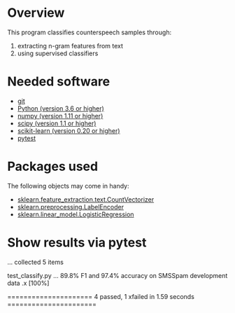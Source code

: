 # Overview

This program classifies counterspeech samples through:
1. extracting n-gram features from text
2. using supervised classifiers

# Needed software 
* [git](https://git-scm.com/downloads)
* [Python (version 3.6 or higher)](https://www.python.org/downloads/)
* [numpy (version 1.11 or higher)](http://www.numpy.org/)
* [scipy (version 1.1 or higher)](https://www.scipy.org/)
* [scikit-learn (version 0.20 or higher)](http://scikit-learn.org/)
* [pytest](https://docs.pytest.org/)


# Packages used
The following objects may come in handy:
* [sklearn.feature_extraction.text.CountVectorizer]()
* [sklearn.preprocessing.LabelEncoder]()
* [sklearn.linear_model.LogisticRegression]() 


# Show results via pytest
...
collected 5 items                                                              

test_classify.py ...
89.8% F1 and 97.4% accuracy on SMSSpam development data
.x                                                   [100%]

===================== 4 passed, 1 xfailed in 1.59 seconds ======================
```

